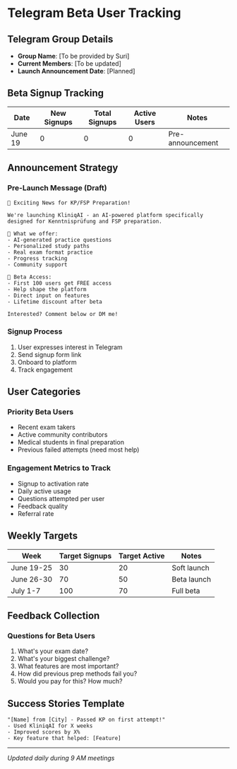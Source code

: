 # Telegram Beta User Tracking

## Telegram Group Details
- **Group Name**: [To be provided by Suri]
- **Current Members**: [To be updated]
- **Launch Announcement Date**: [Planned]

## Beta Signup Tracking

| Date | New Signups | Total Signups | Active Users | Notes |
|------|-------------|---------------|--------------|-------|
| June 19 | 0 | 0 | 0 | Pre-announcement |

## Announcement Strategy

### Pre-Launch Message (Draft)
```
🚀 Exciting News for KP/FSP Preparation!

We're launching KliniqAI - an AI-powered platform specifically designed for Kenntnisprüfung and FSP preparation.

🎯 What we offer:
- AI-generated practice questions
- Personalized study paths
- Real exam format practice
- Progress tracking
- Community support

🎁 Beta Access:
- First 100 users get FREE access
- Help shape the platform
- Direct input on features
- Lifetime discount after beta

Interested? Comment below or DM me!
```

### Signup Process
1. User expresses interest in Telegram
2. Send signup form link
3. Onboard to platform
4. Track engagement

## User Categories

### Priority Beta Users
- Recent exam takers
- Active community contributors
- Medical students in final preparation
- Previous failed attempts (need most help)

### Engagement Metrics to Track
- Signup to activation rate
- Daily active usage
- Questions attempted per user
- Feedback quality
- Referral rate

## Weekly Targets

| Week | Target Signups | Target Active | Notes |
|------|----------------|---------------|-------|
| June 19-25 | 30 | 20 | Soft launch |
| June 26-30 | 70 | 50 | Beta launch |
| July 1-7 | 100 | 70 | Full beta |

## Feedback Collection

### Questions for Beta Users
1. What's your exam date?
2. What's your biggest challenge?
3. What features are most important?
4. How did previous prep methods fail you?
5. Would you pay for this? How much?

## Success Stories Template
```
"[Name] from [City] - Passed KP on first attempt!"
- Used KliniqAI for X weeks
- Improved scores by X%
- Key feature that helped: [Feature]
```

---
*Updated daily during 9 AM meetings*